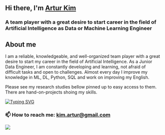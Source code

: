 ## Hi there, I'm [Artur Kim](https://www.linkedin.com/in/artur-kim-48a77112) 
### A team player with a great desire to start career in the field of Artificial Intelligence as Data or Machine Learning Engineer


## About me
I am a reliable, knowledgeable, and well-organized team player with a great desire to start my career in the field of Artificial Intelligence. 
As a Junior Data Engineer, I am constantly developing and learning, not afraid of difficult tasks and open to challenges. 
Almost every day I improve my knowledge in ML, DL, Python, SQL and work on improving my English.

Please see my research studies bellow pinned up to easy access to them. There are hand-on-projects shoing  my skills.


[![Typing SVG](https://readme-typing-svg.herokuapp.com?font=Roboto&pause=500&color=A3A0A0&multiline=true&width=435&lines=Thank+you+for+the+time+to+learn+more+about+me)](https://git.io/typing-svg)
### 📫 How to reach me: kim.artur@gmail.com
![](https://komarev.com/ghpvc/?username=Archi68)
